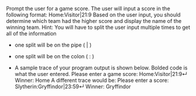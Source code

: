 Prompt the user for a game score.
The user will input a score in the following format:
Home:Visitor|21:9
Based on the user input, you should determine which team had the higher score
and display the name of the winning team.
Hint: You will have to split the user input multiple times to get all of the information

- one split will be on the pipe ( | )
- one split will be on the colon ( : )

- A sample trace of your program output is shown below. Bolded code is what the
  user entered.
  Please enter a game score: Home:Visitor|21:9↵
  Winner: Home
  A different trace would be:
  Please enter a score: Slytherin:Gryffindor|23:59↵
  Winner: Gryffindor